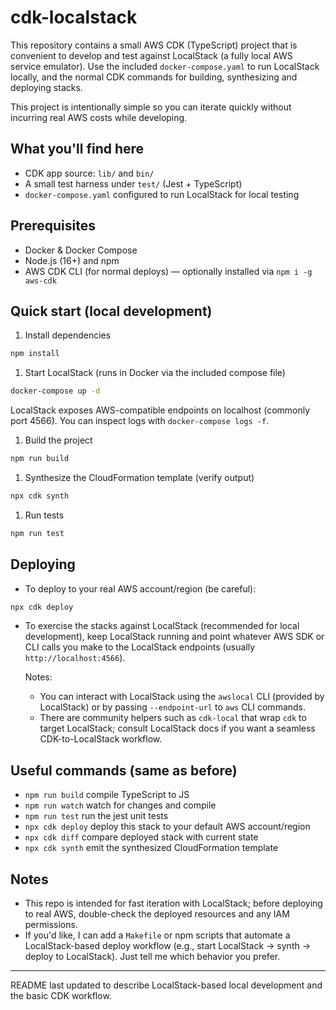 # cdk-localstack

This repository contains a small AWS CDK (TypeScript) project that is
convenient to develop and test against LocalStack (a fully local AWS
service emulator). Use the included `docker-compose.yaml` to run LocalStack
locally, and the normal CDK commands for building, synthesizing and
deploying stacks.

This project is intentionally simple so you can iterate quickly without
incurring real AWS costs while developing.

## What you'll find here

- CDK app source: `lib/` and `bin/`
- A small test harness under `test/` (Jest + TypeScript)
- `docker-compose.yaml` configured to run LocalStack for local testing

## Prerequisites

- Docker & Docker Compose
- Node.js (16+) and npm
- AWS CDK CLI (for normal deploys) — optionally installed via `npm i -g aws-cdk`

## Quick start (local development)

1. Install dependencies

```bash
npm install
```

1. Start LocalStack (runs in Docker via the included compose file)

```bash
docker-compose up -d
```

LocalStack exposes AWS-compatible endpoints on localhost (commonly
port 4566). You can inspect logs with `docker-compose logs -f`.

1. Build the project

```bash
npm run build
```

1. Synthesize the CloudFormation template (verify output)

```bash
npx cdk synth
```

1. Run tests

```bash
npm run test
```

## Deploying

- To deploy to your real AWS account/region (be careful):

```bash
npx cdk deploy
```

- To exercise the stacks against LocalStack (recommended for local development), keep
  LocalStack running and point whatever AWS SDK or CLI calls you make to the
  LocalStack endpoints (usually `http://localhost:4566`).

  Notes:

  - You can interact with LocalStack using the `awslocal` CLI (provided by
    LocalStack) or by passing `--endpoint-url` to `aws` CLI commands.
  - There are community helpers such as `cdk-local` that wrap `cdk` to
    target LocalStack; consult LocalStack docs if you want a seamless
    CDK-to-LocalStack workflow.

## Useful commands (same as before)

- `npm run build`   compile TypeScript to JS
- `npm run watch`   watch for changes and compile
- `npm run test`    run the jest unit tests
- `npx cdk deploy`  deploy this stack to your default AWS account/region
- `npx cdk diff`    compare deployed stack with current state
- `npx cdk synth`   emit the synthesized CloudFormation template

## Notes

- This repo is intended for fast iteration with LocalStack; before
  deploying to real AWS, double-check the deployed resources and any
  IAM permissions.
- If you'd like, I can add a `Makefile` or npm scripts that automate a
  LocalStack-based deploy workflow (e.g., start LocalStack -> synth ->
  deploy to LocalStack). Just tell me which behavior you prefer.

---

README last updated to describe LocalStack-based local development and
the basic CDK workflow.
